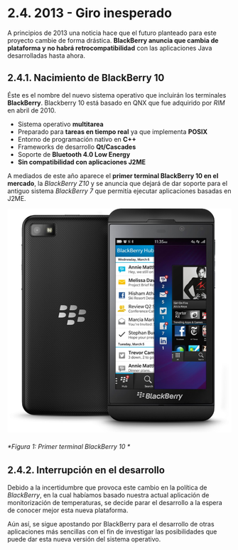 # 2.4. 2013 - Giro inesperado

A principios de 2013 una noticia hace que el futuro planteado para este proyecto cambie de forma drástica. **BlackBerry anuncia que cambia de plataforma y no habrá retrocompatibilidad** con las aplicaciones Java desarrolladas hasta ahora.

## 2.4.1. Nacimiento de BlackBerry 10

Éste es el nombre del nuevo sistema operativo que incluirán los terminales **BlackBerry**. Blackberry 10 está basado en QNX que fue adquirido por *RIM* en abril de 2010. 

- Sistema operativo **multitarea** 
- Preparado para **tareas en tiempo real** ya que implementa **POSIX**
- Entorno de programación nativo en **C++**
- Frameworks de desarrollo **Qt/Cascades**
- Soporte de **Bluetooth 4.0 Low Energy**
- **Sin compatibilidad con aplicaciones J2ME**

A mediados de este año aparece el **primer terminal BlackBerry 10 en el mercado**, la *BlackBerry Z10* y se anuncia que dejará de dar soporte para el antiguo sistema *BlackBerry 7* que permitía ejecutar aplicaciones basadas en J2ME.

![Figura 1](./imagenes/blackberry_z10.jpg)
###### *Figura 1: Primer terminal BlackBerry 10 *


## 2.4.2. Interrupción en el desarrollo 

Debido a la incertidumbre que provoca este cambio en la política de *BlackBerry*, en la cual habíamos basado nuestra actual aplicación de monitorización de temperaturas, se decide parar el desarrollo a la espera de conocer mejor esta nueva plataforma. 

Aún así, se sigue apostando por BlackBerry para el desarrollo de otras aplicaciones más sencillas con el fin de investigar las posibilidades que puede dar esta nueva versión del sistema operativo.
